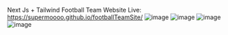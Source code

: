 Next Js + Tailwind Football Team Website
Live: https://supermoooo.github.io/footballTeamSite/
![image](https://github.com/SuperMoooo/footballTeamSite/assets/134961694/292b502e-7480-46d7-bbec-8eccfc8248c8)
![image](https://github.com/SuperMoooo/footballTeamSite/assets/134961694/388a3c75-7c9c-4680-b4dd-0ce79c1139b5)
![image](https://github.com/SuperMoooo/footballTeamSite/assets/134961694/b8678c74-4a78-4c11-94f9-acadfc3a2973)
![image](https://github.com/SuperMoooo/footballTeamSite/assets/134961694/898bcfbb-58a8-4edf-9b34-07871cd33f3e)
